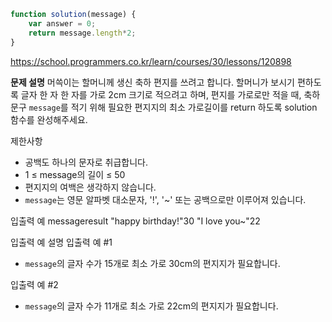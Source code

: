 ```js 
function solution(message) {
    var answer = 0;
    return message.length*2;
}
```
https://school.programmers.co.kr/learn/courses/30/lessons/120898

**문제 설명**
머쓱이는 할머니께 생신 축하 편지를 쓰려고 합니다. 할머니가 보시기 편하도록 글자 한 자 한 자를 가로 2cm 크기로 적으려고 하며, 편지를 가로로만 적을 때, 축하 문구 `message`를 적기 위해 필요한 편지지의 최소 가로길이를 return 하도록 solution 함수를 완성해주세요.

제한사항
* 공백도 하나의 문자로 취급합니다.
* 1 ≤ message의 길이 ≤ 50
* 편지지의 여백은 생각하지 않습니다.
* `message`는 영문 알파벳 대소문자, '!', '~' 또는 공백으로만 이루어져 있습니다.

입출력 예
messageresult
"happy birthday!"30
"I love you~"22

입출력 예 설명
입출력 예 #1
* `message`의 글자 수가 15개로 최소 가로 30cm의 편지지가 필요합니다.

입출력 예 #2
* `message`의 글자 수가 11개로 최소 가로 22cm의 편지지가 필요합니다.
